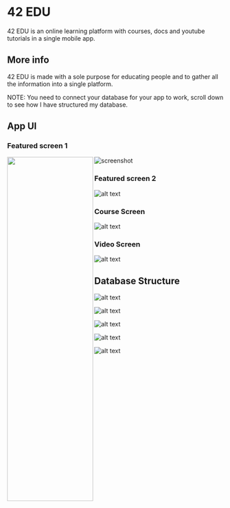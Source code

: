 # 42 EDU

42 EDU is an online learning platform with courses, docs and youtube tutorials in a single mobile app.

## More info

42 EDU is made with a sole purpose for educating people and to gather all the information into a single platform.

NOTE: You need to connect your database for your app to work, scroll down to see how I have structured my database.

## App UI

### Featured screen 1

<a href="url"><img src="https://github.com/Premmmm/42-EDU-Online-Learning-Platform/blob/master/assets/screenshots/featuredscreen1.jpg" align="left" height="800" width="200" ></a>

![screenshot](https://github.com/Premmmm/42-EDU-Online-Learning-Platform/blob/master/assets/screenshots/featuredscreen1.jpg)

### Featured screen 2
![alt text](https://github.com/Premmmm/42-EDU-Online-Learning-Platform/blob/master/assets/screenshots/featuredscreen2.jpg?raw=true)

### Course Screen 
![alt text](https://github.com/Premmmm/42-EDU-Online-Learning-Platform/blob/master/assets/screenshots/courseenroll.jpg?raw=true)

### Video Screen
![alt text](https://github.com/Premmmm/42-EDU-Online-Learning-Platform/blob/master/assets/screenshots/videoscreen.jpg?raw=true)


## Database Structure

![alt text](https://github.com/Premmmm/42-EDU-Online-Learning-Platform/blob/master/assets/database%20structure/42Edu%20database%201.png?raw=true)

![alt text](https://github.com/Premmmm/42-EDU-Online-Learning-Platform/blob/master/assets/database%20structure/42Edu%20database%202.png?raw=true)

![alt text](https://github.com/Premmmm/42-EDU-Online-Learning-Platform/blob/master/assets/database%20structure/42Edu%20database%203.png?raw=true)

![alt text](https://github.com/Premmmm/42-EDU-Online-Learning-Platform/blob/master/assets/database%20structure/42Edu%20database%204.png?raw=true)

![alt text](https://github.com/Premmmm/42-EDU-Online-Learning-Platform/blob/master/assets/database%20structure/42Edu%20database%205.png?raw=true)

